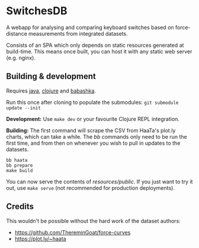 # SwitchesDB

A webapp for analysing and comparing keyboard switches based on force-distance measurements from integrated datasets.

Consists of an SPA which only depends on static resources generated at build-time. This means once built, you can host it with any static web server (e.g. nginx).

## Building & development

Requires [java](https://adoptium.net/), [clojure](https://clojure.org/guides/install_clojure) and [babashka](https://github.com/babashka/babashka#installation).

Run this once after cloning to populate the submodules: `git submodule update --init`

**Development:** Use `make dev` or your favourite Clojure REPL integration.


**Building:** The first command will scrape the CSV from HaaTa's plot.ly charts, which can take a while. The *bb* commands only need to be run the first time, and from then on whenever you wish to pull in updates to the datasets.

```
bb haata
bb prepare
make build
```

You can now serve the contents of *resources/public*. If you just want to try it out, use `make serve` (not recommended for production deployments).

## Credits

This wouldn't be possible without the hard work of the dataset authors:
- https://github.com/ThereminGoat/force-curves
- https://plot.ly/~haata
